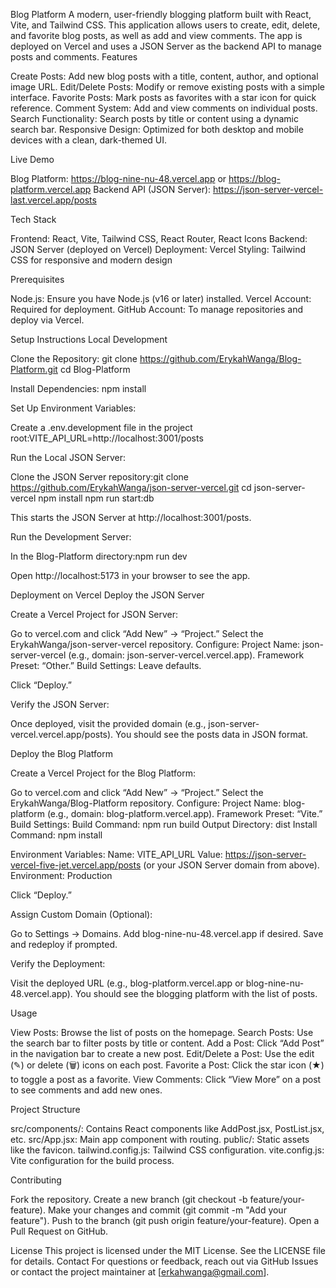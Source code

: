Blog Platform
A modern, user-friendly blogging platform built with React, Vite, and Tailwind CSS. This application allows users to create, edit, delete, and favorite blog posts, as well as add and view comments. The app is deployed on Vercel and uses a JSON Server as the backend API to manage posts and comments.
Features

Create Posts: Add new blog posts with a title, content, author, and optional image URL.
Edit/Delete Posts: Modify or remove existing posts with a simple interface.
Favorite Posts: Mark posts as favorites with a star icon for quick reference.
Comment System: Add and view comments on individual posts.
Search Functionality: Search posts by title or content using a dynamic search bar.
Responsive Design: Optimized for both desktop and mobile devices with a clean, dark-themed UI.

Live Demo

Blog Platform: https://blog-nine-nu-48.vercel.app or https://blog-platform.vercel.app
Backend API (JSON Server): https://json-server-vercel-last.vercel.app/posts

Tech Stack

Frontend: React, Vite, Tailwind CSS, React Router, React Icons
Backend: JSON Server (deployed on Vercel)
Deployment: Vercel
Styling: Tailwind CSS for responsive and modern design

Prerequisites

Node.js: Ensure you have Node.js (v16 or later) installed.
Vercel Account: Required for deployment.
GitHub Account: To manage repositories and deploy via Vercel.

Setup Instructions
Local Development

Clone the Repository:
git clone https://github.com/ErykahWanga/Blog-Platform.git
cd Blog-Platform


Install Dependencies:
npm install


Set Up Environment Variables:

Create a .env.development file in the project root:VITE_API_URL=http://localhost:3001/posts




Run the Local JSON Server:

Clone the JSON Server repository:git clone https://github.com/ErykahWanga/json-server-vercel.git
cd json-server-vercel
npm install
npm run start:db


This starts the JSON Server at http://localhost:3001/posts.


Run the Development Server:

In the Blog-Platform directory:npm run dev


Open http://localhost:5173 in your browser to see the app.



Deployment on Vercel
Deploy the JSON Server

Create a Vercel Project for JSON Server:

Go to vercel.com and click “Add New” → “Project.”
Select the ErykahWanga/json-server-vercel repository.
Configure:
Project Name: json-server-vercel (e.g., domain: json-server-vercel.vercel.app).
Framework Preset: “Other.”
Build Settings: Leave defaults.


Click “Deploy.”


Verify the JSON Server:

Once deployed, visit the provided domain (e.g., json-server-vercel.vercel.app/posts).
You should see the posts data in JSON format.



Deploy the Blog Platform

Create a Vercel Project for the Blog Platform:

Go to vercel.com and click “Add New” → “Project.”
Select the ErykahWanga/Blog-Platform repository.
Configure:
Project Name: blog-platform (e.g., domain: blog-platform.vercel.app).
Framework Preset: “Vite.”
Build Settings:
Build Command: npm run build
Output Directory: dist
Install Command: npm install


Environment Variables:
Name: VITE_API_URL
Value: https://json-server-vercel-five-jet.vercel.app/posts (or your JSON Server domain from above).
Environment: Production




Click “Deploy.”


Assign Custom Domain (Optional):

Go to Settings → Domains.
Add blog-nine-nu-48.vercel.app if desired.
Save and redeploy if prompted.


Verify the Deployment:

Visit the deployed URL (e.g., blog-platform.vercel.app or blog-nine-nu-48.vercel.app).
You should see the blogging platform with the list of posts.



Usage

View Posts: Browse the list of posts on the homepage.
Search Posts: Use the search bar to filter posts by title or content.
Add a Post: Click “Add Post” in the navigation bar to create a new post.
Edit/Delete a Post: Use the edit (✎) or delete (🗑️) icons on each post.
Favorite a Post: Click the star icon (★) to toggle a post as a favorite.
View Comments: Click “View More” on a post to see comments and add new ones.

Project Structure

src/components/: Contains React components like AddPost.jsx, PostList.jsx, etc.
src/App.jsx: Main app component with routing.
public/: Static assets like the favicon.
tailwind.config.js: Tailwind CSS configuration.
vite.config.js: Vite configuration for the build process.

Contributing

Fork the repository.
Create a new branch (git checkout -b feature/your-feature).
Make your changes and commit (git commit -m "Add your feature").
Push to the branch (git push origin feature/your-feature).
Open a Pull Request on GitHub.

License
This project is licensed under the MIT License. See the LICENSE file for details.
Contact
For questions or feedback, reach out via GitHub Issues or contact the project maintainer at [erkahwanga@gmail.com].
